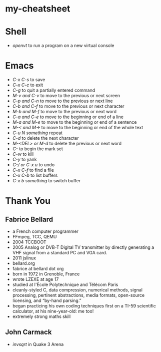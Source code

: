 # my-cheatsheet

# Shell

- *openvt* to run a program on a new virtual console

# Emacs

- *C-x C-s* to save
- *C-x C-c* to exit
- *C-g* to quit a partially entered command
- *M-v and C-v* to move to the previous or next screen
- *C-p and C-n* to move to the previous or next line
- *C-b and C-f* to move to the previous or next character
- *M-b and M-f* to move to the previous or next word
- *C-a and C-e* to move to the beginning or end of a line
- *M-a and M-e* to move to the beginning or end of a sentence
- *M-< and M->* to move to the beginning or end of the whole text
- *C-u N something* repeat
- *C-d* to delete the next character
- *M-\<DEL> or M-d* to delete the previous or next word
- *C-<SPC>* to begin the mark set
- *C-w* to kill
- *C-y* to yank
- *C-/ or C-x u* to undo
- *C-x C-f* to find a file
- *C-x C-b* to list buffers
- *C-x b something* to switch buffer

# Thank You

## Fabrice Bellard

- a French computer programmer
- FFmpeg, TCC, QEMU
- 2004 TCCBOOT
- 2005 Analog or DVB-T Digital TV transmitter by directly generating a VHF signal from a standard PC and VGA card.
- 2011 jslinux
- bellard.org
- fabrice at bellard dot org
- born in 1972 in Grenoble, France
- wrote LZEXE at age 17
- studied at l'École Polytechnique and Télécom Paris
- cleanly-styled C, data compression, numerical methods, signal processing, pertinent abstractions, media formats, open-source licensing, and “by-hand parsing.”
- began practicing his own coding techniques first on a TI-59 scientific calculator, at his nine-year-old: me too!
- extremely strong maths skill

## John Carmack

- *invsqrt* in Quake 3 Arena
